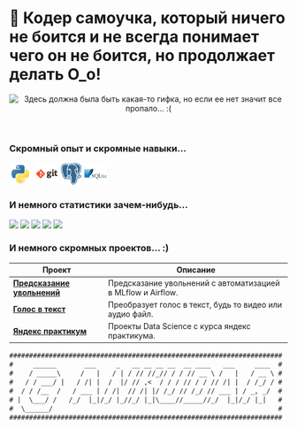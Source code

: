 # 👋 Кодер самоучка, который ничего не боится и не всегда понимает чего он не боится, но продолжает делать О_о!

<div id="header" align="center">
  <img src="https://hackernoon.imgix.net/images/1*-KlOGKrl0EJsPWncAZ6FiQ.gif" width="200" alt="Здесь должна была быть какая-то гифка, но если ее нет значит все пропало... :("/><p>
  <img src="https://komarev.com/ghpvc/?username=Ankudar&style=flat-square&color=blue" alt=""/>
</div>


### Скромный опыт и скромные навыки...

<div>
  <img src="https://github.com/devicons/devicon/blob/master/icons/python/python-original.svg" title="Java" alt="Java" width="40" height="40"/>&nbsp;
  <img src="https://github.com/devicons/devicon/blob/master/icons/git/git-original-wordmark.svg" title="Git" **alt="Git" width="40" height="40"/>
  <img src="https://github.com/devicons/devicon/blob/master/icons/postgresql/postgresql-plain.svg" title="Git" **alt="Git" width="40" height="40"/>
  <img src="https://github.com/devicons/devicon/blob/master/icons/sqlite/sqlite-original-wordmark.svg" title="Git" **alt="Git" width="40" height="40"/>
</div>

### И немного статистики зачем-нибудь...

![](https://github-profile-summary-cards.vercel.app/api/cards/profile-details?username=Ankudar&theme=2077)
![](https://github-profile-summary-cards.vercel.app/api/cards/most-commit-language?username=Ankudar&theme=2077)
![](https://github-profile-summary-cards.vercel.app/api/cards/repos-per-language?username=Ankudar&theme=2077)
![](https://github-profile-summary-cards.vercel.app/api/cards/stats?username=Ankudar&theme=2077)
![](https://github-profile-summary-cards.vercel.app/api/cards/productive-time?username=Ankudar&theme=2077)

### И немного скромных проектов... :)

| Проект                                   | Описание                                                               |
|------------------------------------------|------------------------------------------------------------------------|
| **[Предсказание увольнений](https://github.com/Ankudar/dismissal_predict_v2)** | Предсказание увольнений с автоматизацией в MLflow и Airflow.          |
| **[Голос в текст](https://github.com/Ankudar/whisper_with_ident)**                  | Преобразует голос в текст, будь то видео или аудио файл.                                           |
| **[Яндекс практикум](https://github.com/Ankudar/yandex_practicum_ds)**                  | Проекты Data Science с курса яндекс практикума.

<!-- ASCII art -->
```
#####################################################################
#     ______       ___     _   __ __ __ __  __ ____   ___     ____  #
#    / _____\     /   |   / | / // //_// / / // __ \ /   |   / __ \ #
#   / / ___/ |   / /| |  /  |/ // ,<  / / / // / / // /| |  / /_/ / #
#  / / /__  /   / ___ | / /|  // /| |/ /_/ // /_/ // ___ | / _, _/  #
# |  \___/ /   /_/  |_|/_/ |_//_/ |_|\____//_____//_/  |_|/_/ |_|   #
#  \______/                                                         #
#####################################################################
```
<!--
<p align="left"> <a href="https://github.com/ryo-ma/github-profile-trophy"><img src="https://github-profile-trophy.vercel.app/?username=ankudar" alt="ankudar" /></a> </p>
-->
